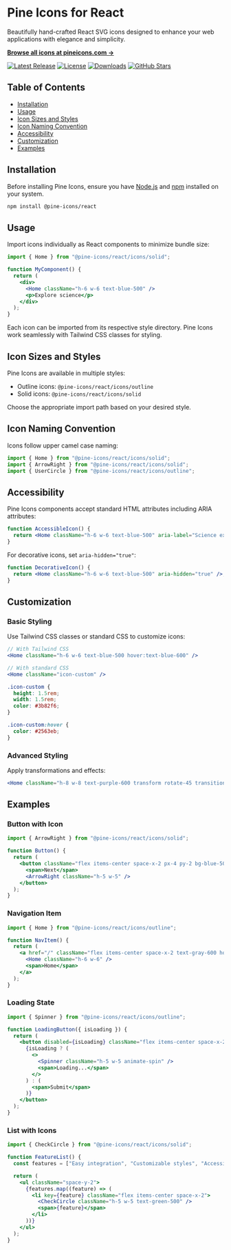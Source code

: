 # Pine Icons for React

Beautifully hand-crafted React SVG icons designed to enhance your web applications with elegance and simplicity.

[**Browse all icons at pineicons.com →**](https://pineicons.com)

[![Latest Release](https://img.shields.io/npm/v/@pine-icons/react)](https://github.com/pineicons/pineicons/releases)
[![License](https://img.shields.io/npm/l/@pine-icons/react.svg)](https://github.com/pineicons/pineicons/blob/master/LICENSE)
[![Downloads](https://img.shields.io/npm/dm/@pine-icons/react)](https://www.npmjs.com/package/@pine-icons/react)
[![GitHub Stars](https://img.shields.io/github/stars/pineicons/pineicons)](https://github.com/pineicons/pineicons)

## Table of Contents

- [Installation](#installation)
- [Usage](#usage)
- [Icon Sizes and Styles](#icon-sizes-and-styles)
- [Icon Naming Convention](#icon-naming-convention)
- [Accessibility](#accessibility)
- [Customization](#customization)
- [Examples](#examples)

## Installation

Before installing Pine Icons, ensure you have [Node.js](https://nodejs.org/) and [npm](https://www.npmjs.com/) installed on your system.

```sh
npm install @pine-icons/react
```

## Usage

Import icons individually as React components to minimize bundle size:

```jsx
import { Home } from "@pine-icons/react/icons/solid";

function MyComponent() {
  return (
    <div>
      <Home className="h-6 w-6 text-blue-500" />
      <p>Explore science</p>
    </div>
  );
}
```

Each icon can be imported from its respective style directory. Pine Icons work seamlessly with Tailwind CSS classes for styling.

## Icon Sizes and Styles

Pine Icons are available in multiple styles:

- Outline icons: `@pine-icons/react/icons/outline`
- Solid icons: `@pine-icons/react/icons/solid`

Choose the appropriate import path based on your desired style.

## Icon Naming Convention

Icons follow upper camel case naming:

```jsx
import { Home } from "@pine-icons/react/icons/solid";
import { ArrowRight } from "@pine-icons/react/icons/solid";
import { UserCircle } from "@pine-icons/react/icons/outline";
```

## Accessibility

Pine Icons components accept standard HTML attributes including ARIA attributes:

```jsx
function AccessibleIcon() {
  return <Home className="h-6 w-6 text-blue-500" aria-label="Science experiment" role="img" />;
}
```

For decorative icons, set `aria-hidden="true"`:

```jsx
function DecorativeIcon() {
  return <Home className="h-6 w-6 text-blue-500" aria-hidden="true" />;
}
```

## Customization

### Basic Styling

Use Tailwind CSS classes or standard CSS to customize icons:

```jsx
// With Tailwind CSS
<Home className="h-6 w-6 text-blue-500 hover:text-blue-600" />

// With standard CSS
<Home className="icon-custom" />
```

```css
.icon-custom {
  height: 1.5rem;
  width: 1.5rem;
  color: #3b82f6;
}

.icon-custom:hover {
  color: #2563eb;
}
```

### Advanced Styling

Apply transformations and effects:

```jsx
<Home className="h-8 w-8 text-purple-600 transform rotate-45 transition-all duration-300 hover:scale-110" />
```

## Examples

### Button with Icon

```jsx
import { ArrowRight } from "@pine-icons/react/icons/solid";

function Button() {
  return (
    <button className="flex items-center space-x-2 px-4 py-2 bg-blue-500 text-white rounded-lg hover:bg-blue-600">
      <span>Next</span>
      <ArrowRight className="h-5 w-5" />
    </button>
  );
}
```

### Navigation Item

```jsx
import { Home } from "@pine-icons/react/icons/outline";

function NavItem() {
  return (
    <a href="/" className="flex items-center space-x-2 text-gray-600 hover:text-gray-900">
      <Home className="h-6 w-6" />
      <span>Home</span>
    </a>
  );
}
```

### Loading State

```jsx
import { Spinner } from "@pine-icons/react/icons/outline";

function LoadingButton({ isLoading }) {
  return (
    <button disabled={isLoading} className="flex items-center space-x-2 px-4 py-2 bg-blue-500 text-white rounded-lg">
      {isLoading ? (
        <>
          <Spinner className="h-5 w-5 animate-spin" />
          <span>Loading...</span>
        </>
      ) : (
        <span>Submit</span>
      )}
    </button>
  );
}
```

### List with Icons

```jsx
import { CheckCircle } from "@pine-icons/react/icons/solid";

function FeatureList() {
  const features = ["Easy integration", "Customizable styles", "Accessibility support"];

  return (
    <ul className="space-y-2">
      {features.map((feature) => (
        <li key={feature} className="flex items-center space-x-2">
          <CheckCircle className="h-5 w-5 text-green-500" />
          <span>{feature}</span>
        </li>
      ))}
    </ul>
  );
}
```
